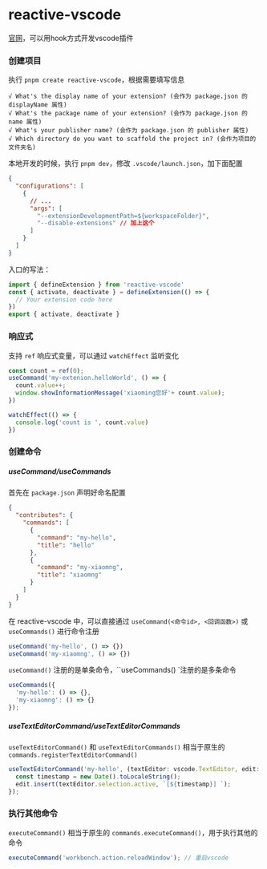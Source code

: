 # reactive-vscode

[官网](https://kermanx.com/reactive-vscode/)，可以用hook方式开发vscode插件

### 创建项目

执行 `pnpm create reactive-vscode`，根据需要填写信息

```text
√ What's the display name of your extension? (会作为 package.json 的 displayName 属性)
√ What's the package name of your extension? (会作为 package.json 的 name 属性)
√ What's your publisher name? (会作为 package.json 的 publisher 属性)
√ Which directory do you want to scaffold the project in? (会作为项目的文件夹名)
```

本地开发的时候，执行 `pnpm dev`，修改 `.vscode/launch.json`，加下面配置

```json
{
  "configurations": [
    {
      // ...
      "args": [
        "--extensionDevelopmentPath=${workspaceFolder}",
        "--disable-extensions" // 加上这个
      ]
    }
  ]
}
```

入口的写法：

```ts
import { defineExtension } from 'reactive-vscode'
const { activate, deactivate } = defineExtension(() => {
  // Your extension code here
})
export { activate, deactivate }
```

### 响应式

支持 `ref` 响应式变量，可以通过 `watchEffect` 监听变化

```ts
const count = ref(0);
useCommand('my-extenion.helloWorld', () => {
  count.value++;
  window.showInformationMessage('xiaoming您好'+ count.value);
})

watchEffect(() => {
  console.log('count is ', count.value)
})
```

### 创建命令

##### useCommand/useCommands

首先在 `package.json` 声明好命名配置

```json
{
  "contributes": {
    "commands": [
      {
        "command": "my-hello",
        "title": "hello"
      },
      {
        "command": "my-xiaomng",
        "title": "xiaomng"
      }
    ]
  }
}
```

在 reactive-vscode 中，可以直接通过 `useCommand(<命令id>, <回调函数>)` 或 `useCommands()` 进行命令注册

```ts
useCommand('my-hello', () => {})
useCommand('my-xiaomng', () => {})
```

`useCommand()` 注册的是单条命令，``useCommands() `注册的是多条命令

```ts
useCommands({
  'my-hello': () => {},
  'my-xiaomng': () => {}
});
```

##### useTextEditorCommand/useTextEditorCommands

`useTextEditorCommand()` 和 `useTextEditorCommands()` 相当于原生的 `commands.registerTextEditorCommand()`

```ts
useTextEditorCommand('my-hello', (textEditor: vscode.TextEditor, edit: vscode.TextEditorEdit) => {
  const timestamp = new Date().toLocaleString();
  edit.insert(textEditor.selection.active, `[${timestamp}] `);
});
```

### 执行其他命令

`executeCommand()` 相当于原生的 `commands.executeCommand()`，用于执行其他的命令

```ts
executeCommand('workbench.action.reloadWindow'); // 重启vscode
```

